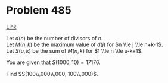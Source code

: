 # Problem 485

[Link](https://projecteuler.net/problem=485)

Let $d(n)$ be the number of divisors of $n$.  
Let $M(n,k)$ be the maximum value of $d(j)$ for $n \\le j \\le n+k-1$.  
Let $S(u,k)$ be the sum of $M(n,k)$ for $1 \\le n \\le u-k+1$. 

You are given that $S(1000,10)=17176$. 

Find $S(100\\,000\\,000, 100\\,000)$.
